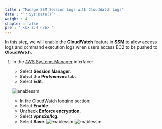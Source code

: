 ```yaml
---
title : "Manage SSM Session Logs with CloudWatch Logs"
date : "`r Sys.Date()`"
weight : 4 
chapter : false
pre : " <b> 2.4 </b> "
---
```


In this step, we will enable the **CloudWatch** feature in **SSM** to allow access logs and command execution logs when users access EC2 to be pushed to **CloudWatch**.

1. In the [AWS Systems Manager](https://ap-southeast-1.console.aws.amazon.com/systems-manager) interface:
   + Select **Session Manager**.
   + Select the **Preferences** tab.
   + Select **Edit**.
   
   ![enablessm](/images/2.prerequisite/049-SSM.png)
   
   + In the CloudWatch logging section:
   + Select **Enable**.
   + Uncheck **Enforce encryption**.
   + Select **vpns2s/log**.
   + Select **Save**.
   ![enablessm](/images/2.prerequisite/050-SSM.png)
   ![enablessm](/images/2.prerequisite/051-SSM.png)